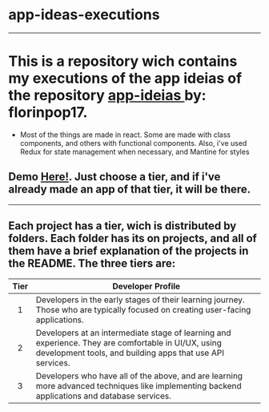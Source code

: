 # app-ideas-executions

---

# This is a repository wich contains my executions of the app ideias of the repository <a href="https://github.com/florinpop17/app-ideas" rel="noreferrer" target="_blank"> app-ideias </a> by: florinpop17.
 * Most of the things are made in react. Some are made with class components, and others with functional components. Also, i've used Redux for state management when necessary, and Mantine for styles
## Demo <a href="https://gammarkin.github.io/app-ideas-executions/" target="_blank" rel="noreferrer">Here!</a>. Just choose a tier, and if i've already made an app of that tier, it will be there.
---

## Each project has a tier, wich is distributed by folders. Each folder has its on projects, and all of them have a brief explanation of the projects in the README. The three tiers are:

| Tier | Developer Profile                                                                                                                                                |
| :--: | ---------------------------------------------------------------------------------------------------------------------------------------------------------------- |
|  1   | Developers in the early stages of their learning journey. Those who are typically focused on creating user-facing applications.                                  |
|  2   | Developers at an intermediate stage of learning and experience. They are comfortable in UI/UX, using development tools, and building apps that use API services. |
|  3   | Developers who have all of the above, and are learning more advanced techniques like implementing backend applications and database services.                    |
